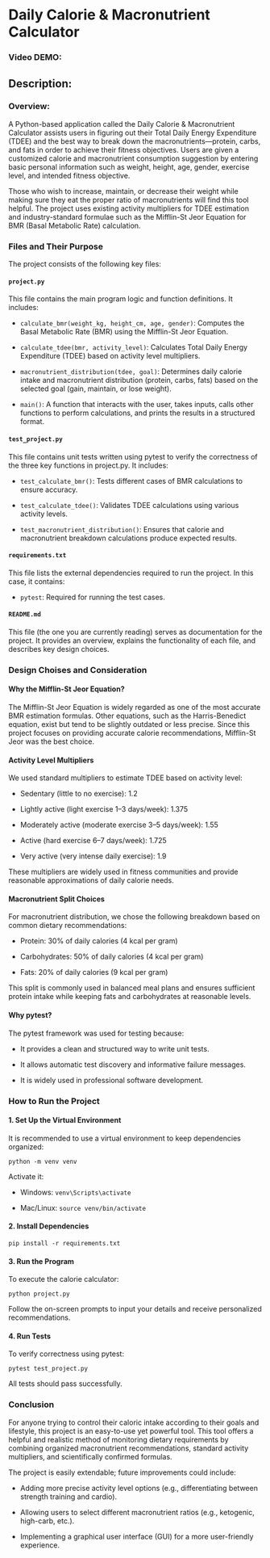# Daily Calorie & Macronutrient Calculator
### Video DEMO:
## Description:
### Overview:

A Python-based application called the Daily Calorie & Macronutrient Calculator assists users in figuring out their Total Daily Energy Expenditure (TDEE) and the best way to break down the macronutrients—protein, carbs, and fats in order to achieve their fitness objectives. Users are given a customized calorie and macronutrient consumption suggestion by entering basic personal information such as weight, height, age, gender, exercise level, and intended fitness objective.

Those who wish to increase, maintain, or decrease their weight while making sure they eat the proper ratio of macronutrients will find this tool helpful. The project uses existing activity multipliers for TDEE estimation and industry-standard formulae such as the Mifflin-St Jeor Equation for BMR (Basal Metabolic Rate) calculation.

### Files and Their Purpose

The project consists of the following key files:

#### ```project.py```

This file contains the main program logic and function definitions. It includes:

* ```calculate_bmr(weight_kg, height_cm, age, gender)```: Computes the Basal Metabolic Rate (BMR) using the Mifflin-St Jeor Equation.

* ```calculate_tdee(bmr, activity_level)```: Calculates Total Daily Energy Expenditure (TDEE) based on activity level multipliers.

* ```macronutrient_distribution(tdee, goal)```: Determines daily calorie intake and macronutrient distribution (protein, carbs, fats) based on the selected goal (gain, maintain, or lose weight).

* ```main()```: A function that interacts with the user, takes inputs, calls other functions to perform calculations, and prints the results in a structured format.

#### ```test_project.py```

This file contains unit tests written using pytest to verify the correctness of the three key functions in project.py. It includes:

* ```test_calculate_bmr()```: Tests different cases of BMR calculations to ensure accuracy.

* ```test_calculate_tdee()```: Validates TDEE calculations using various activity levels.

* ```test_macronutrient_distribution()```: Ensures that calorie and macronutrient breakdown calculations produce expected results.

#### ```requirements.txt```

This file lists the external dependencies required to run the project. In this case, it contains:

* ```pytest```: Required for running the test cases.

#### ```README.md```

This file (the one you are currently reading) serves as documentation for the project. It provides an overview, explains the functionality of each file, and describes key design choices.

### Design Choises and Consideration

#### Why the Mifflin-St Jeor Equation?

The Mifflin-St Jeor Equation is widely regarded as one of the most accurate BMR estimation formulas. Other equations, such as the Harris-Benedict equation, exist but tend to be slightly outdated or less precise. Since this project focuses on providing accurate calorie recommendations, Mifflin-St Jeor was the best choice.

#### Activity Level Multipliers

We used standard multipliers to estimate TDEE based on activity level:

* Sedentary (little to no exercise): 1.2

* Lightly active (light exercise 1–3 days/week): 1.375

* Moderately active (moderate exercise 3–5 days/week): 1.55

* Active (hard exercise 6–7 days/week): 1.725

* Very active (very intense daily exercise): 1.9

These multipliers are widely used in fitness communities and provide reasonable approximations of daily calorie needs.

#### Macronutrient Split Choices

For macronutrient distribution, we chose the following breakdown based on common dietary recommendations:

* Protein: 30% of daily calories (4 kcal per gram)

* Carbohydrates: 50% of daily calories (4 kcal per gram)

* Fats: 20% of daily calories (9 kcal per gram)

This split is commonly used in balanced meal plans and ensures sufficient protein intake while keeping fats and carbohydrates at reasonable levels.

#### Why pytest?

The pytest framework was used for testing because:

* It provides a clean and structured way to write unit tests.

* It allows automatic test discovery and informative failure messages.

* It is widely used in professional software development.

### How to Run the Project

#### 1. Set Up the Virtual Environment

It is recommended to use a virtual environment to keep dependencies organized:

```python -m venv venv```

Activate it:

* Windows: ```venv\Scripts\activate```

* Mac/Linux: ```source venv/bin/activate```

#### 2. Install Dependencies

```pip install -r requirements.txt```

#### 3. Run the Program

To execute the calorie calculator:

```python project.py```

Follow the on-screen prompts to input your details and receive personalized recommendations.

#### 4. Run Tests

To verify correctness using pytest:

```pytest test_project.py```

All tests should pass successfully.

### Conclusion

For anyone trying to control their caloric intake according to their goals and lifestyle, this project is an easy-to-use yet powerful tool. This tool offers a helpful and realistic method of monitoring dietary requirements by combining organized macronutrient recommendations, standard activity multipliers, and scientifically confirmed formulas.

The project is easily extendable; future improvements could include:

* Adding more precise activity level options (e.g., differentiating between strength training and cardio).

* Allowing users to select different macronutrient ratios (e.g., ketogenic, high-carb, etc.).

* Implementing a graphical user interface (GUI) for a more user-friendly experience.
